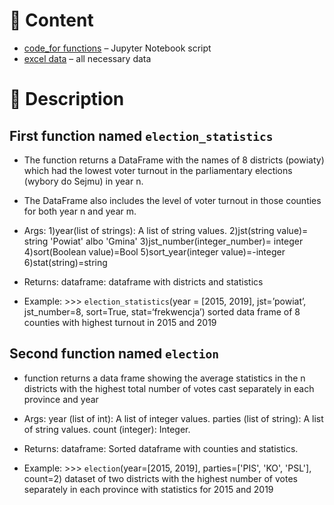 # :open_file_folder: Content
- [code_for functions](https://github.com/dzima22/writing-election-functions-/blob/main/two%20functions.ipynb) – Jupyter Notebook script
- [excel data](https://github.com/dzima22/writing-election-functions-/tree/main/datasets) – all necessary data 
# 🔑 Description

## First function named `election_statistics`
- The function returns a DataFrame with the names of 8 districts (powiaty) which had the lowest voter turnout in the parliamentary elections (wybory do Sejmu) in year n. 
- The DataFrame also includes the level of voter turnout in those counties for both year n and year m.

- Args:
    1)year(list of strings): A list of string values.
    2)jst(string value)= string 'Powiat' albo 'Gmina'
    3)jst_number(integer_number)= integer 
    4)sort(Boolean value)=Bool
    5)sort_year(integer value)=-integer
    6)stat(string)=string 
- Returns:
     dataframe: dataframe with districts and statistics 

- Example:
        >>> `election_statistics`(year = [2015, 2019], jst=’powiat’, jst_number=8, sort=True, stat=‘frekwencja’)
        sorted data frame of 8 counties with highest turnout in 2015 and 2019
## Second  function named `election`
- function returns a data frame showing the average statistics in the n districts with the highest total number of votes cast separately in each province and year
- Args:
         year (list of int): A list of integer values.
         parties (list of string): A list of string values.
         count (integer): Integer.

- Returns:
        dataframe: Sorted dataframe with counties and statistics.

- Example:
        >>> `election`(year=[2015, 2019], parties=['PIS', 'KO', 'PSL'], count=2)
        dataset of two districts with the highest number of votes separately in each province with statistics for 2015 and 2019
